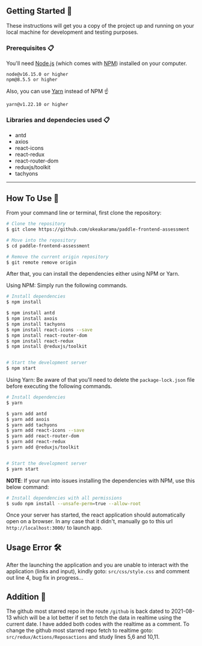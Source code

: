 ## Getting Started 🚀

These instructions will get you a copy of the project up and running on your local machine for development and testing purposes.

### Prerequisites 📋

You'll need [Node.js](https://nodejs.org/en/download/) (which comes with [NPM](http://npmjs.com)) installed on your computer.

```
node@v16.15.0 or higher
npm@8.5.5 or higher
```

Also, you can use [Yarn](https://yarnpkg.com/) instead of NPM ☝️

```
yarn@v1.22.10 or higher
```


### Libraries and dependecies used  📋

- antd
- axios
- react-icons
- react-redux
- react-router-dom
- reduxjs/toolkit
- tachyons

---

## How To Use 🔧

From your command line or terminal, first clone the repository:

```bash
# Clone the repository
$ git clone https://github.com/okeakarama/paddle-frontend-assessment

# Move into the repository
$ cd paddle-frontend-assessment

# Remove the current origin repository
$ git remote remove origin
```

After that, you can install the dependencies either using NPM or Yarn.

Using NPM: Simply run the following commands.

```bash
# Install dependencies
$ npm install

$ npm install antd
$ npm install axois
$ npm install tachyons
$ npm install react-icons --save
$ npm install react-router-dom
$ npm install react-redux
$ npm install @reduxjs/toolkit


# Start the development server
$ npm start
```

Using Yarn: Be aware of that you'll need to delete the `package-lock.json` file before executing the following commands.

```bash
# Install dependencies
$ yarn

$ yarn add antd
$ yarn add axois
$ yarn add tachyons
$ yarn add react-icons --save
$ yarn add react-router-dom
$ yarn add react-redux
$ yarn add @reduxjs/toolkit


# Start the development server
$ yarn start
```

**NOTE**:
If your run into issues installing the dependencies with NPM, use this below command:

```bash
# Install dependencies with all permissions
$ sudo npm install --unsafe-perm=true --allow-root
```

Once your server has started, the react application should automatically open on a browser. In any case that it didn't, manually go to this url `http://localhost:3000/` to launch app.



## Usage Error 🛠️
After the launching the application and you are unable to interact with the application (links and input), kindly goto: `src/css/style.css` and comment out line 4, bug fix in progress...


## Addition 🎁
The github most starred repo in the route `/github` is back dated to 2021-08-13 which will be a lot better if set to fetch the data in realtime using the current date. I have added both codes with the realtime as a comment. To change the github most starred repo fetch to realtime goto: `src/redux/Actions/Reposactions` and study lines 5,6 and 10,11.

